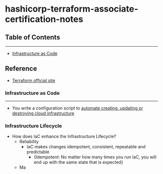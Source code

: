 # hashicorp-terraform-associate-certification-notes

## Table of Contents
---
- [Infrastructure as Code](#infrastructure-as-code)

## Reference
- [Terraform official site](https://developer.hashicorp.com/terraform/tutorials/certification-003/associate-review-003)
### Infrastructure as Code
---
- You write a configuration script to <ins> automate creating, updating or destroying <ins>cloud  infrastructure

### Infrastructure Lifecycle
- How does IaC enhance the Infrastructure Lifecycle?
    - Reliability 
        - IaC makes changes idempotent, consistent, repeatable and predictable
            - {Idempotent: No matter how many times you run IaC, you will end up with the same state that is expected}
    - Ma
 

